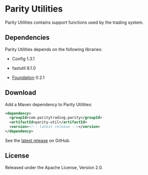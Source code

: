 # Parity Utilities

Parity Utilities contains support functions used by the trading system.

## Dependencies

Parity Utilities depends on the following libraries:

- Config 1.3.1
- fastutil 8.1.0
- [Foundation][] 0.2.1

  [Foundation]: https://github.com/paritytrading/foundation

## Download

Add a Maven dependency to Parity Utilities:

```xml
<dependency>
  <groupId>com.paritytrading.parity</groupId>
  <artifactId>parity-util</artifactId>
  <version><!-- latest release --></version>
</dependency>
```

See the [latest release][] on GitHub.

  [latest release]: https://github.com/paritytrading/parity/releases/latest

## License

Released under the Apache License, Version 2.0.
